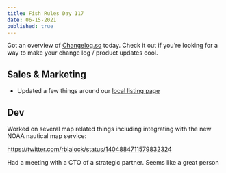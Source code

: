 ```yaml
---
title: Fish Rules Day 117
date: 06-15-2021
published: true
---
```


Got an overview of [Changelog.so][1] today.  Check it out if you’re looking for a way to make your change log / product updates cool.

## Sales & Marketing

- Updated a few things around our [local listing page][2]

## Dev

Worked on several map related things including integrating with the new NOAA nautical map service:

https://twitter.com/rblalock/status/1404884711579832324

Had a meeting with a CTO of a strategic partner.  Seems like a great person

[1]:	https://changelog.so/
[2]:	https://fishrulesapp.com/locallisting